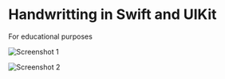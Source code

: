 # Handwritting in Swift and UIKit
For educational purposes

![Screenshot 1](https://res.cloudinary.com/moyadev/image/upload/v1681185680/Tutorial/Full_screen_April_11_2023_10_58_42_nnhkzy.jpg)

![Screenshot 2](https://res.cloudinary.com/moyadev/image/upload/v1681185681/Tutorial/Screenshot_April_11_2023_10_59_30_xendku.jpg)

